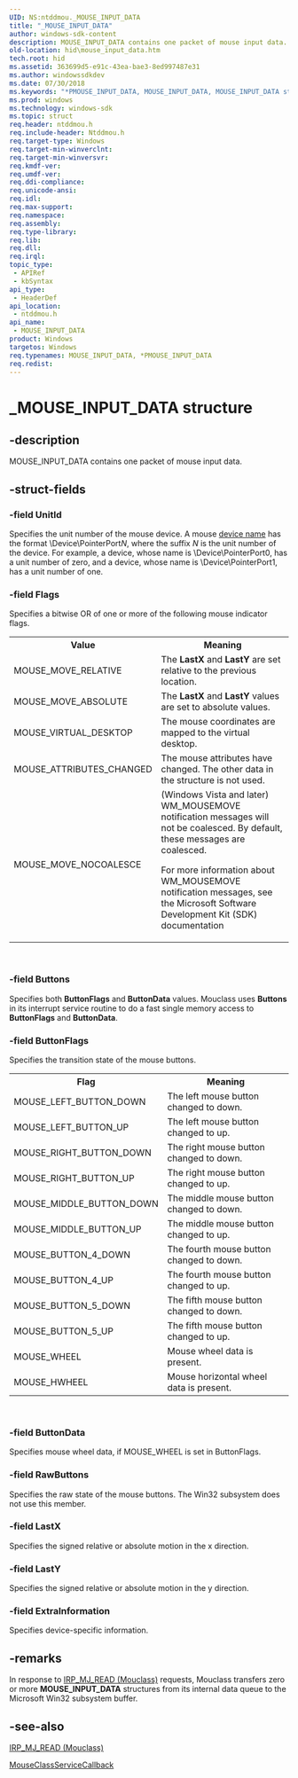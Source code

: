```yaml
---
UID: NS:ntddmou._MOUSE_INPUT_DATA
title: "_MOUSE_INPUT_DATA"
author: windows-sdk-content
description: MOUSE_INPUT_DATA contains one packet of mouse input data.
old-location: hid\mouse_input_data.htm
tech.root: hid
ms.assetid: 363699d5-e91c-43ea-bae3-8ed997487e31
ms.author: windowssdkdev
ms.date: 07/30/2018
ms.keywords: "*PMOUSE_INPUT_DATA, MOUSE_INPUT_DATA, MOUSE_INPUT_DATA structure [Human Input Devices], PMOUSE_INPUT_DATA, PMOUSE_INPUT_DATA structure pointer [Human Input Devices], _MOUSE_INPUT_DATA, hid.mouse_input_data, mref_7f184199-ae93-458c-8e4b-25fcacc57263.xml, ntddmou/MOUSE_INPUT_DATA, ntddmou/PMOUSE_INPUT_DATA"
ms.prod: windows
ms.technology: windows-sdk
ms.topic: struct
req.header: ntddmou.h
req.include-header: Ntddmou.h
req.target-type: Windows
req.target-min-winverclnt: 
req.target-min-winversvr: 
req.kmdf-ver: 
req.umdf-ver: 
req.ddi-compliance: 
req.unicode-ansi: 
req.idl: 
req.max-support: 
req.namespace: 
req.assembly: 
req.type-library: 
req.lib: 
req.dll: 
req.irql: 
topic_type:
 - APIRef
 - kbSyntax
api_type:
 - HeaderDef
api_location:
 - ntddmou.h
api_name:
 - MOUSE_INPUT_DATA
product: Windows
targetos: Windows
req.typenames: MOUSE_INPUT_DATA, *PMOUSE_INPUT_DATA
req.redist: 
---
```


# _MOUSE_INPUT_DATA structure


## -description


MOUSE_INPUT_DATA contains one packet of mouse input data.


## -struct-fields




### -field UnitId

Specifies the unit number of the mouse device. A mouse <a href="https://msdn.microsoft.com/dfcc7338-7c4d-4b4c-9a13-c76bfe82f5a9">device name</a> has the format \Device\PointerPort<i>N</i>, where the suffix <i>N </i>is the unit number of the device. For example, a device, whose name is \Device\PointerPort0, has a unit number of zero, and a device, whose name is \Device\PointerPort1, has a unit number of one.


### -field Flags

Specifies a bitwise OR of one or more of the following mouse indicator flags.

<table>
<tr>
<th>Value</th>
<th>Meaning</th>
</tr>
<tr>
<td>
MOUSE_MOVE_RELATIVE

</td>
<td>
The <b>LastX</b> and <b>LastY</b> are set relative to the previous location.

</td>
</tr>
<tr>
<td>
MOUSE_MOVE_ABSOLUTE

</td>
<td>
The <b>LastX</b> and <b>LastY</b> values are set to absolute values.

</td>
</tr>
<tr>
<td>
MOUSE_VIRTUAL_DESKTOP

</td>
<td>
The mouse coordinates are mapped to the virtual desktop.

</td>
</tr>
<tr>
<td>
MOUSE_ATTRIBUTES_CHANGED

</td>
<td>
The mouse attributes have changed. The other data in the structure is not used.

</td>
</tr>
<tr>
<td>
MOUSE_MOVE_NOCOALESCE

</td>
<td>
(Windows Vista and later) WM_MOUSEMOVE notification messages will not be coalesced. By default, these messages are coalesced.

For more information about WM_MOUSEMOVE notification messages, see the Microsoft Software Development Kit (SDK) documentation

</td>
</tr>
</table>
 


### -field Buttons

Specifies both <b>ButtonFlags</b> and <b>ButtonData</b> values. Mouclass uses <b>Buttons</b> in its interrupt service routine to do a fast single memory access to <b>ButtonFlags</b> and <b>ButtonData</b>.


### -field ButtonFlags

Specifies the transition state of the mouse buttons.

<table>
<tr>
<th>Flag</th>
<th>Meaning</th>
</tr>
<tr>
<td>
MOUSE_LEFT_BUTTON_DOWN

</td>
<td>
The left mouse button changed to down.

</td>
</tr>
<tr>
<td>
MOUSE_LEFT_BUTTON_UP

</td>
<td>
The left mouse button changed to up.

</td>
</tr>
<tr>
<td>
MOUSE_RIGHT_BUTTON_DOWN

</td>
<td>
The right mouse button changed to down.

</td>
</tr>
<tr>
<td>
MOUSE_RIGHT_BUTTON_UP

</td>
<td>
The right mouse button changed to up.

</td>
</tr>
<tr>
<td>
MOUSE_MIDDLE_BUTTON_DOWN

</td>
<td>
The middle mouse button changed to down.

</td>
</tr>
<tr>
<td>
MOUSE_MIDDLE_BUTTON_UP

</td>
<td>
The middle mouse button changed to up.

</td>
</tr>
<tr>
<td>
MOUSE_BUTTON_4_DOWN

</td>
<td>
The fourth mouse button changed to down.

</td>
</tr>
<tr>
<td>
MOUSE_BUTTON_4_UP

</td>
<td>
The fourth mouse button changed to up.

</td>
</tr>
<tr>
<td>
MOUSE_BUTTON_5_DOWN

</td>
<td>
The fifth mouse button changed to down.

</td>
</tr>
<tr>
<td>
MOUSE_BUTTON_5_UP

</td>
<td>
The fifth mouse button changed to up.

</td>
</tr>
<tr>
<td>
MOUSE_WHEEL

</td>
<td>
Mouse wheel data is present.

</td>
</tr>
<tr>
<td>
MOUSE_HWHEEL

</td>
<td>
Mouse horizontal wheel data is present.

</td>
</tr>
</table>
 


### -field ButtonData

Specifies mouse wheel data, if MOUSE_WHEEL is set in ButtonFlags.


### -field RawButtons

Specifies the raw state of the mouse buttons. The Win32 subsystem does not use this member.


### -field LastX

Specifies the signed relative or absolute motion in the x direction.


### -field LastY

Specifies the signed relative or absolute motion in the y direction.


### -field ExtraInformation

Specifies device-specific information.


## -remarks



In response to <a href="https://msdn.microsoft.com/63808458-be89-426a-b1db-4d00fed925c5">IRP_MJ_READ (Mouclass)</a> requests, Mouclass transfers zero or more <b>MOUSE_INPUT_DATA</b> structures from its internal data queue to the Microsoft Win32 subsystem buffer.




## -see-also




<a href="https://msdn.microsoft.com/63808458-be89-426a-b1db-4d00fed925c5">IRP_MJ_READ (Mouclass)</a>



<a href="https://msdn.microsoft.com/949955c1-a1c7-4b0b-a74e-593dd7885135">MouseClassServiceCallback</a>
 

 

